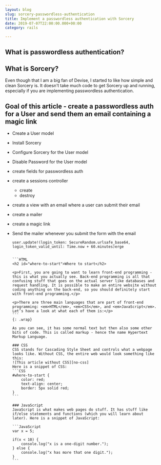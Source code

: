 ```yaml
---
layout: blog
slug: sorcery-passwordless-authentication
title: Implement a passwordless authentication with Sorcery
date: 2019-07-07T22:00:00.000+00:00
category: rails

---
```

## What is passwordless authentication?

## What is Sorcery?

Even though that I am a big fan of Devise, I started to like how simple and clean Sorcery is. It doesn't take much code to get Sorcery up and running, especially if you are implementing passwordless authentication.

## Goal of this article - create a passwordless auth for a User and send them an email containing a magic link

* Create a User model
* Install Sorcery
* Configure Sorcery for the User model
* Disable Password for the User model
* create fields for passwordless auth
* create a sessions controller
  * create
  * destroy
* create a view with an email where a user can submit their email
* create a mailer
* create a magic link
* Send the mailer whenever you submit the form with the email

      user.update!(login_token: SecureRandom.urlsafe_base64, login_token_valid_until: Time.now + 60.minutes)erge
      

      ```HTML
      <h2 id="where-to-start">Where to start</h2>
      
      <p>First, you are going to want to learn front-end programming - this is what you actually see. Back-end programming is all that confusing stuff that goes on the actual server like databases and request handling. It is possible to make an entire website without coding anything on the back-end, so you should definitely start with front-end programming.</p>
      
      <p>There are three main languages that are part of front-end programming: <em>HTML</em>, <em>CSS</em>, and <em>JavaScript</em>. Let’s have a look at what each of them is:</p>
      ```
      {: .wrap}
      
      As you can see, it has some normal text but then also some other bits of code. This is called markup - hence the name Hypertext Markup Language.
      
      ### CSS
      CSS stands for Cascading Style Sheet and controls what a webpage looks like. Without CSS, the entire web would look something like this:
      ![This article without CSS][no-css]
      Here is a snippet of CSS:
      ```CSS
      #where-to-start {
          color: red;
          text-align: center;
          border: 5px solid red;
      }
      ```
      
      ### JavaScript
      JavaScript is what makes web pages do stuff. It has stuff like if/else statements and functions (which you will learn about later). Here is a snippet of JavaScript:
      
      ```JavaScript
      var x = 5;
      
      if(x < 10) {
          console.log("x is a one-digit number.");
      } else {
          console.log("x has more that one digit.");
      }
      ```
